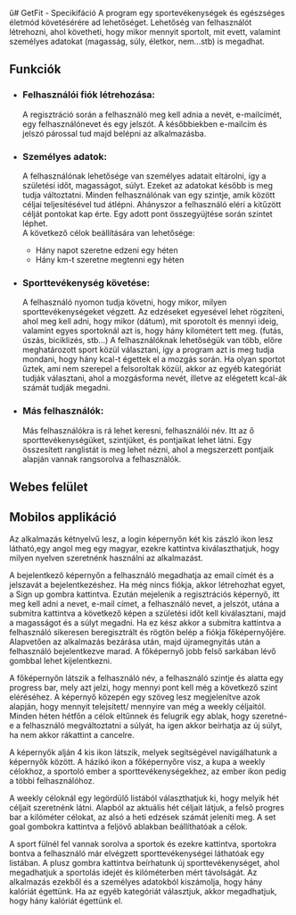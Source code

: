 ű# GetFit - Specikifáció
A program egy sportevékenységek és egészséges életmód követésérére ad lehetőséget. Lehetőség van felhasználót létrehozni, ahol követheti, hogy mikor mennyit sportolt, mit evett, valamint személyes adatokat (magasság, súly, életkor, nem...stb) is megadhat. 

## Funkciók
* ### Felhasználói fiók létrehozása:
  A regisztráció során a felhasználó meg kell adnia a nevét, e-mailcímét, egy felhasználónevet és egy jelszót. A későbbiekben e-mailcím és jelszó párossal tud majd belépni az alkalmazásba. 
  
* ### Személyes adatok:
  A felhasználónak lehetősége van személyes adatait eltárolni, így a születési időt, magasságot, súlyt. Ezeket az adatokat később is meg tudja változtatni. Minden felhasználónak van egy szintje, amik között céljai teljesítésével tud átlépni.  Ahányszor a felhasználó eléri a kitűzött célját pontokat kap érte. Egy adott pont összegyüjtése során szintet léphet.\
  A következő célok beállítására van lehetősége:
    * Hány napot szeretne edzeni egy héten
    * Hány km-t szeretne megtenni egy héten  

  
* ### Sporttevékenység követése:
  A felhasználó nyomon tudja követni, hogy mikor, milyen sporttevékenységeket végzett. Az edzéseket egyesével lehet rögzíteni, ahol meg kell adni, hogy mikor (dátum), mit sporotolt és mennyi ideig, valamint egyes sportoknál azt is, hogy hány kilométert tett meg. (futás, úszás, biciklizés, stb...) A felhasználóknak lehetőségük van több, előre meghatározott sport közül választani, így a program azt is meg tudja mondani, hogy hány kcal-t égettek el a mozgás során. Ha olyan sportot űztek, ami nem szerepel a felsoroltak közül, akkor az egyéb kategóriát tudják választani, ahol a mozgásforma nevét, illetve az elégetett kcal-ák számát tudják megadni.
  
* ### Más felhasználók:
  Más felhasználókra is rá lehet keresni, felhasználói név. Itt az ő sporttevékenységüket, szintjüket, és pontjaikat lehet látni.
  Egy összesített ranglistát is meg lehet nézni, ahol a megszerzett pontjaik alapján vannak rangsorolva a felhasználók.

## Webes felület

## Mobilos applikáció

Az alkalmazás kétnyelvű lesz, a login képernyőn két kis zászló ikon lesz látható,egy angol meg egy magyar, ezekre kattintva kiválaszthatjuk, hogy milyen nyelven szeretnénk használni az alkalmazást.

A bejelentkező képernyőn a felhasználó megadhatja az email címét és a jelszavát a bejelentkezéshez. Ha még nincs fiókja, akkor létrehozhat egyet, a Sign up gombra kattintva. Ezután mejelenik a regisztrációs képernyő, itt meg kell adni a nevet, e-mail címet, a felhasználó nevet, a jelszót, utána a submitra kattintva a következő képen a születési időt kell kiválasztani, majd a magasságot és a súlyt megadni. Ha ez kész akkor a submitra kattintva a felhasználó sikeresen beregisztrált és rögtön belép a fiókja főképernyőjére.
Alapvetően az alkalmazás bezárása után, majd újramegnyitás után a felhasználó bejelentkezve marad. A főképernyő jobb felső sarkában lévő gombbal lehet kijelentkezni.

A főképernyőn látszik a felhasználó név, a felhasználó szintje és alatta egy progress bar, mely azt jelzi, hogy mennyi pont kell még a következő szint eléréséhez.
A képernyő közepén egy szöveg lesz megjelenítve azok alapján, hogy mennyit telejsített/ mennyire van még a weekly céljaitól.
Minden héten hétfőn a célok eltűnnek és felugrik egy ablak, hogy szeretné-e a felhasználó megváltoztatni a súlyát, ha igen akkor beírhatja az új súlyt, ha nem akkor rákattint a cancelre.

A képernyők alján 4 kis ikon látszik, melyek segítségével navigálhatunk a képernyők között. A házikó ikon a főképernyőre visz, a kupa a weekly célokhoz, a sportoló ember a sporttevékenységekhez, az ember ikon pedig a többi felhasználóhoz.

A weekly céloknál egy legördülő listából választhatjuk ki, hogy melyik hét céljait szeretnénk látni. Alapból az aktuális hét céljait látjuk, a felső progres bar a kilóméter célokat, az alsó a heti edzések számát jeleníti meg. A set goal gombokra kattintva a feljövő ablakban beállíthatóak a célok.

A sport fülnél fel vannak sorolva a sportok és ezekre kattintva, sportokra bontva a felhasználó  már elvégzett sporttevékenységei láthatóak egy listában. A plusz gombra kattintva beírhatunk új sporttevékenységet, ahol megadhatjuk a sportolás idejét és kilóméterben mért távolságát. Az alkalmazás ezekből és a személyes adatokból kiszámolja, hogy hány kalóriát égettünk. Ha az egyéb kategóriát választjuk, akkor megadhatjuk, hogy hány kalóriát égettünk el. 










